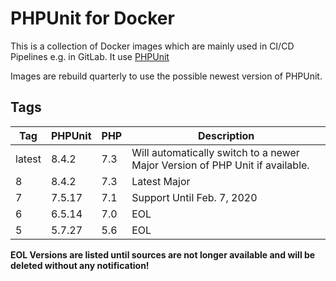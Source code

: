 # PHPUnit for Docker

This is a collection of Docker images which are mainly used in CI/CD Pipelines e.g. in GitLab.
It use [PHPUnit](https://phpunit.de/index.html) 

Images are rebuild quarterly to use the possible newest version of PHPUnit.

## Tags

| Tag | PHPUnit | PHP | Description |
|--------|---------|-----|------------------------------------------------------------------------------|
| latest | 8.4.2 | 7.3 | Will automatically switch to a newer Major Version of PHP Unit if available. |
| 8 | 8.4.2 | 7.3 | Latest Major |
| 7 | 7.5.17 | 7.1 | Support Until Feb. 7, 2020 |
| 6 | 6.5.14 | 7.0 | EOL |
| 5 | 5.7.27 | 5.6 | EOL |

**EOL Versions are listed until sources are not longer available and will be deleted without any notification!**

